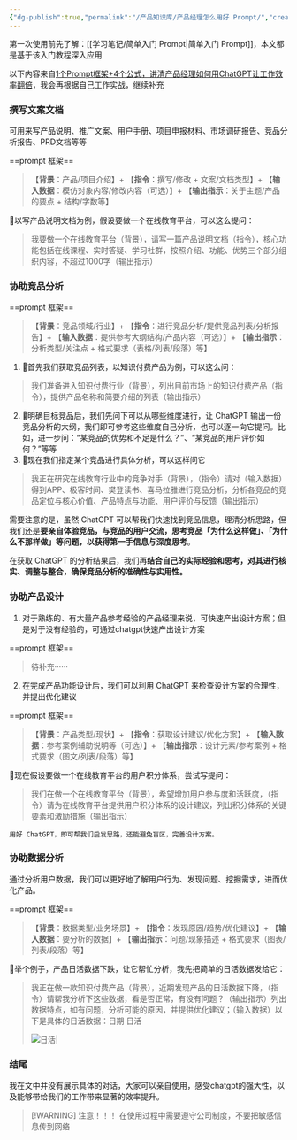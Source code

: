 ```yaml
---
{"dg-publish":true,"permalink":"/产品知识库/产品经理怎么用好 Prompt/","created":"2023-10-21T17:41:50.000+08:00","updated":"2023-10-21T17:41:50.000+08:00"}
---
```



第一次使用前先了解：[[学习笔记/简单入门 Prompt\|简单入门 Prompt]]，本文都是基于该入门教程深入应用

以下内容来自[1个Prompt框架+4个公式，讲清产品经理如何用ChatGPT让工作效率翻倍](https://www.woshipm.com/pmd/5802132.html)，我会再根据自己工作实战，继续补充

### 撰写文案文档
可用来写产品说明、推广文案、用户手册、项目申报材料、市场调研报告、竞品分析报告、PRD文档等等

==prompt 框架==
>【**背景**：产品/项目介绍】+
>【**指令**：撰写/修改 + 文案/文档类型】+
>【**输入数据**：模仿对象内容/修改内容（可选）】+
>【**输出指示**：关于主题/产品的要点 + 结构/字数等】

🌰以写产品说明文档为例，假设要做一个在线教育平台，可以这么提问：
>我要做一个在线教育平台（背景），请写一篇产品说明文档（指令），核心功能包括在线课程、实时答疑、学习社群，按照介绍、功能、优势三个部分组织内容，不超过1000字（输出指示）

### 协助竞品分析
==prompt 框架==
>【**背景**：竞品领域/行业】+
>【**指令**：进行竞品分析/提供竞品列表/分析报告】+
>【**输入数据**：提供参考大纲结构/产品内容（可选）】+
>【**输出指示**：分析类型/关注点 + 格式要求（表格/列表/段落）等】

1. 🌰首先我们获取竞品列表，以知识付费产品为例，可以这么问：
>我们准备进入知识付费行业（背景），列出目前市场上的知识付费产品（指令），提供产品名称和简要介绍的列表（输出指示）

2. 🌰明确目标竞品后，我们先问下可以从哪些维度进行，让 ChatGPT 输出一份竞品分析的大纲，我们即可参考这些维度自己分析，也可以逐一向它提问。比如，进一步问：“某竞品的优势和不足是什么？”、“某竞品的用户评价如何？”等等
3. 🌰现在我们指定某个竞品进行具体分析，可以这样问它
>我正在研究在线教育行业中的竞争对手（背景），（指令）请对（输入数据）得到APP、极客时间、樊登读书、喜马拉雅进行竞品分析，分析各竞品的竞品定位与核心价值、产品特点与功能、用户评价与反馈（输出指示）

需要注意的是，虽然 ChatGPT 可以帮我们快速找到竞品信息，理清分析思路，但我们还是**要亲自体验竞品，与竞品的用户交流，思考竞品「为什么这样做」、「为什么不那样做」等问题，以获得第一手信息与深度思考**。

在获取 ChatGPT 的分析结果后，我们再**结合自己的实际经验和思考，对其进行核实、调整与整合，确保竞品分析的准确性与实用性。**

### 协助产品设计
1. 对于熟练的、有大量产品参考经验的产品经理来说，可快速产出设计方案；但是对于没有经验的，可通过chatgpt快速产出设计方案

==prompt 框架==
>待补充······

2. 在完成产品功能设计后，我们可以利用 ChatGPT 来检查设计方案的合理性，并提出优化建议

==prompt 框架==
>【**背景**：产品类型/现状】+
>【**指令**：获取设计建议/优化方案】+
>【**输入数据**：参考案例辅助说明等（可选）】+
>【**输出指示**：设计元素/参考案例 + 格式要求（图文/列表/段落）等】

🌰现在假设要做一个在线教育平台的用户积分体系，尝试写提问：

>我们在做一个在线教育平台（背景），希望增加用户参与度和活跃度，（指令）请为在线教育平台提供用户积分体系的设计建议，列出积分体系的关键要素和激励措施（输出指示）

	用好 ChatGPT，即可帮我们启发思路，还能避免盲区，完善设计方案。

### 协助数据分析
通过分析用户数据，我们可以更好地了解用户行为、发现问题、挖掘需求，进而优化产品。

==prompt 框架==
>【**背景**：数据类型/业务场景】+
>【**指令**：发现原因/趋势/优化建议】+
>【**输入数据**：要分析的数据】+
>【**输出指示**：问题/现象描述 + 格式要求（图表/列表/段落）等】

🌰举个例子，产品日活数据下跌，让它帮忙分析，我先把简单的日活数据发给它：
>我正在做一款知识付费产品（背景），近期发现产品的日活数据下降，（指令）请帮我分析下这些数据，看是否正常，有没有问题？（输出指示）列出数据特点，如有问题，分析可能的原因，并提供优化建议；（输入数据）以下是具体的日活数据：日期 日活
>
>![日活|](https://s2.loli.net/2023/08/26/o6HTGlt5I8NVghr.png)

### 结尾
我在文中并没有展示具体的对话，大家可以亲自使用，感受chatgpt的强大性，以及能够带给我们的工作带来显著的效率提升。

> [!WARNING] 注意！！！
>在使用过程中需要遵守公司制度，不要把敏感信息传到网络